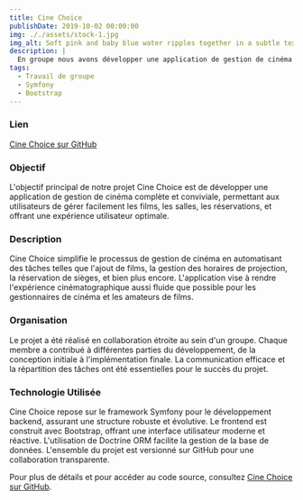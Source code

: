 ```yaml
---
title: Cine Choice
publishDate: 2019-10-02 00:00:00
img: ././assets/stock-1.jpg
img_alt: Soft pink and baby blue water ripples together in a subtle texture.
description: |
  En groupe nous avons développer une application de gestion de cinéma
tags:
  - Travail de groupe
  - Symfony
  - Bootstrap
---
```


### Lien 
[Cine Choice sur GitHub](https://github.com/CineChoice)

### Objectif

L'objectif principal de notre projet Cine Choice est de développer une application de gestion de cinéma complète et conviviale, permettant aux utilisateurs de gérer facilement les films, les salles, les réservations, et offrant une expérience utilisateur optimale.

### Description

Cine Choice simplifie le processus de gestion de cinéma en automatisant des tâches telles que l'ajout de films, la gestion des horaires de projection, la réservation de sièges, et bien plus encore. L'application vise à rendre l'expérience cinématographique aussi fluide que possible pour les gestionnaires de cinéma et les amateurs de films.

### Organisation

Le projet a été réalisé en collaboration étroite au sein d'un groupe. Chaque membre a contribué à différentes parties du développement, de la conception initiale à l'implémentation finale. La communication efficace et la répartition des tâches ont été essentielles pour le succès du projet.

### Technologie Utilisée

Cine Choice repose sur le framework Symfony pour le développement backend, assurant une structure robuste et évolutive. Le frontend est construit avec Bootstrap, offrant une interface utilisateur moderne et réactive. L'utilisation de Doctrine ORM facilite la gestion de la base de données. L'ensemble du projet est versionné sur GitHub pour une collaboration transparente.

Pour plus de détails et pour accéder au code source, consultez [Cine Choice sur GitHub](lien_vers_votre_projet_github).